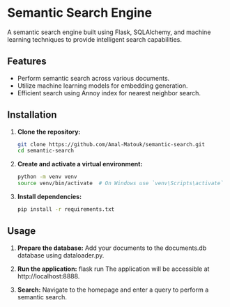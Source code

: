 # Semantic Search Engine

A semantic search engine built using Flask, SQLAlchemy, and machine learning techniques to provide intelligent search capabilities.

## Features

- Perform semantic search across various documents.
- Utilize machine learning models for embedding generation.
- Efficient search using Annoy index for nearest neighbor search.

## Installation

1. **Clone the repository:**

   ```bash
   git clone https://github.com/Amal-Matouk/semantic-search.git
   cd semantic-search
   
2. **Create and activate a virtual environment:**

   ```bash
   python -m venv venv
   source venv/bin/activate  # On Windows use `venv\Scripts\activate`

3. **Install dependencies:**

   ```bash
   pip install -r requirements.txt


## Usage
1. **Prepare the database:**
Add your documents to the documents.db database using dataloader.py.

2. **Run the application:**
flask run
The application will be accessible at http://localhost:8888.

3. **Search:**
Navigate to the homepage and enter a query to perform a semantic search.
